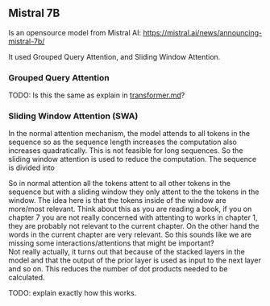 ## Mistral 7B
Is an opensource model from Mistral AI:
https://mistral.ai/news/announcing-mistral-7b/

It used Grouped Query Attention, and Sliding Window Attention.

### Grouped Query Attention
TODO: Is this the same as explain in [transformer.md](transformer.md)?

### Sliding Window Attention (SWA)
In the normal attention mechanism, the model attends to all tokens in the
sequence so as the sequence length increases the computation also increases 
quadratically. This is not feasible for long sequences. So the sliding window
attention is used to reduce the computation. The sequence is divided into

So in normal attention all the tokens attent to all other tokens in the sequence
but with a sliding window they only attent to the the tokens in the window. The
idea here is that the tokens inside of the window are more/most relevant.
Think about this as you are reading a book, if you on chapter 7 you are not
really concerned with attenting to works in chapter 1, they are probably not
relevant to the current chapter. On the other hand the words in the current
chapter are very relevant.
So this sounds like we are missing some interactions/attentions that might be
important?  
Not really actually, it turns out that because of the stacked layers in the
model and that the output of the prior layer is used as input to the next layer
and so on. 
This reduces the number of dot products needed to be calculated.

TODO: explain exactly how this works.
